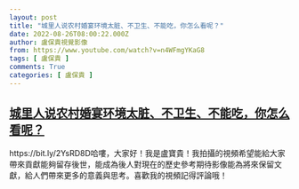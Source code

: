 ```yaml
---
layout: post
title: "城里人说农村婚宴环境太脏、不卫生、不能吃，你怎么看呢？"
date: 2022-08-26T08:00:22.000Z
author: 盧保貴視覺影像
from: https://www.youtube.com/watch?v=n4WFmgYKaG8
tags: [ 盧保貴 ]
comments: True
categories: [ 盧保貴 ]
---
```

<!--1661500822000-->
[城里人说农村婚宴环境太脏、不卫生、不能吃，你怎么看呢？](https://www.youtube.com/watch?v=n4WFmgYKaG8)
------

<div>
https://bit.ly/2YsRD8D哈嘍，大家好！我是盧寶貴！我拍攝的視頻希望能給大家帶來貢獻能夠留存後世，能成為後人對現在的歷史參考期待影像能為將來保留文獻，給人們帶來更多的意義與思考。喜歡我的視頻記得評論哦！
</div>
